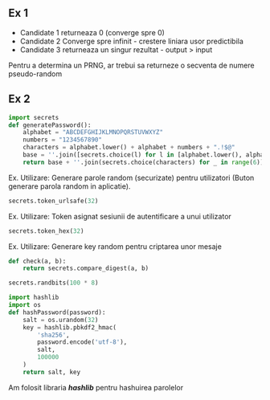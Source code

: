 ## Ex 1

 - Candidate 1 returneaza 0 (converge spre 0)
 - Candidate 2 Converge spre infinit - crestere liniara usor predictibila
 - Candidate 3 returneaza un singur rezultat - output > input

Pentru a determina un PRNG, ar trebui sa returneze o secventa de numere pseudo-random 

## Ex 2

```python
import secrets
def generatePassword():
    alphabet = "ABCDEFGHIJKLMNOPQRSTUVWXYZ"
    numbers = "1234567890"
    characters = alphabet.lower() + alphabet + numbers + ".!$@"
    base = ''.join([secrets.choice(l) for l in [alphabet.lower(), alphabet, numbers, ".!$@"]])
    return base + ''.join(secrets.choice(characters) for _ in range(6))
```
Ex. Utilizare: Generare parole random (securizate) pentru utilizatori (Buton generare parola random in aplicatie).

```python
secrets.token_urlsafe(32)
```
Ex. Utilizare: Token asignat sesiunii de autentificare a unui utilizator

```python
secrets.token_hex(32)
```
Ex. Utilizare: Generare key random pentru criptarea unor mesaje

```python
def check(a, b):
    return secrets.compare_digest(a, b)
```

```python
secrets.randbits(100 * 8)
```

```python
import hashlib
import os
def hashPassword(password):
    salt = os.urandom(32)
    key = hashlib.pbkdf2_hmac(
        'sha256',
        password.encode('utf-8'),
        salt,
        100000
    )
    return salt, key
```
Am folosit libraria _**hashlib**_ pentru hashuirea parolelor 
